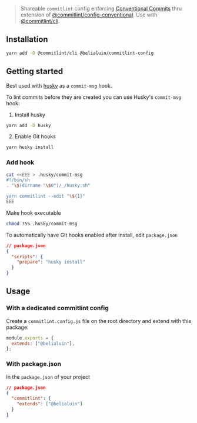 > Shareable `commitlint` config enforcing [Conventional Commits](https://www.conventionalcommits.org/) thru extension of [@commitlint/config-conventional](https://github.com/conventional-changelog/commitlint/tree/master/@commitlint/config-conventional). Use with [@commitlint/cli](https://www.npmjs.com/package/@commitlint/cli).

## Installation

```sh
yarn add -D @commitlint/cli @belialuin/commitlint-config
```

## Getting started

Best used with [husky](https://typicode.github.io/husky) as a `commit-msg` hook.

To lint commits before they are created you can use Husky's `commit-msg` hook:

1. Install husky

```sh
yarn add -D husky
```

2. Enable Git hooks

```sh
yarn husky install
```

### Add hook

```sh
cat <<EEE > .husky/commit-msg
#!/bin/sh
. "\$(dirname "\$0")/_/husky.sh"

yarn commitlint --edit "\${1}"
EEE
```

Make hook executable

```sh
chmod 755 .husky/commit-msg
```

To automatically have Git hooks enabled after install, edit `package.json`

```json
// package.json
{
  "scripts": {
    "prepare": "husky install"
  }
}
```

## Usage

### With a dedicated commitlint config

Create a `commitlint.config.js` file on the root directory and extend with this package:

```js
module.exports = {
  extends: ["@belialuin"],
};
```

### With package.json

In the `package.json` of your project

```json
// package.json
{
  "commitlint": {
    "extends": ["@belialuin"]
  }
}
```
